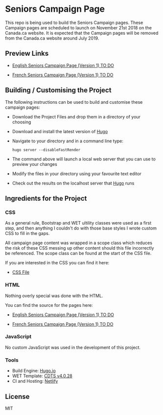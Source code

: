 # Seniors Campaign Page

This repo is being used to build the Seniors Campaign pages. These Campaign pages are scheduled to launch on November 21st 2018 on the Canada.ca website. It is expected that the Campaign pages will be removed from the Canada.ca website around July 2019. 

## Preview Links 

* [English Seniors Campaign Page (Version 1) TO DO](#TODO)

* [French Seniors Campaign Page (Version 1) TO DO](#TODO)

## Building / Customising the Project 

The following instructions can be used to build and customise these campaign pages:

* Download the Project Files and drop them in a directory of your choosing
* Download and install the latest version of [Hugo](https://gohugo.io/)
* Navigate to your directory and in a command line type:

  `hugo server --disableFastRender`

* The command above will launch a local web server that you can use to preview your changes
* Modify the files in your directory using your favourite text editor 
* Check out the results on the localhost server that [Hugo](https://gohugo.io/) runs

## Ingredients for the Project 

### CSS

As a general rule, Bootstrap and WET ultility classes were used as a first step, and then anything I couldn't do with those base styles I wrote custom CSS to fill in the gaps.  

All campaign page content was wrapped in a scope class which reduces the risk of these CSS messing up other content should this file incorrectly be referenced. The scope class can be found at the start of the CSS file. 

If you are interested in the CSS you can find it here: 

* [CSS File](https://github.com/neilmispelaar/canada-ca-adult-campaign-page/blob/master/static/css/adult-campaign.css) 

### HTML 

Nothing overly special was done with the HTML. 

You can find the source for the pages here: 

* [English Seniors Campaign Page (Version 1) TO DO](#TODO)

* [French Seniors Campaign Page (Version 1) TO DO](#TODO)

### JavaScript

No custom JavaScript was used in the development of this project. 

### Tools 

* Build Engine: [Hugo.io](https://gohugo.io/)
* WET Template: [CDTS v4.0.28](https://ssl-templates.services.gc.ca/app/cls/wet/gcweb/v4_0_28/)
* CI and Hosting: [Netlify](https://www.netlify.com/)

## License

MIT
